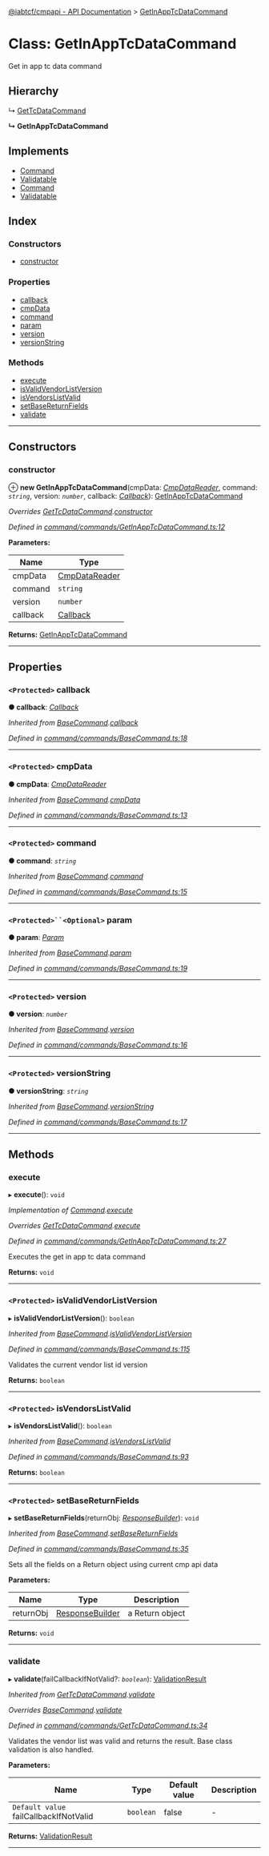 [@iabtcf/cmpapi - API Documentation](../README.md) > [GetInAppTcDataCommand](../classes/getinapptcdatacommand.md)

# Class: GetInAppTcDataCommand

Get in app tc data command

## Hierarchy

↳  [GetTcDataCommand](gettcdatacommand.md)

**↳ GetInAppTcDataCommand**

## Implements

* [Command](../interfaces/command.md)
* [Validatable](../interfaces/validatable.md)
* [Command](../interfaces/command.md)
* [Validatable](../interfaces/validatable.md)

## Index

### Constructors

* [constructor](getinapptcdatacommand.md#constructor)

### Properties

* [callback](getinapptcdatacommand.md#callback)
* [cmpData](getinapptcdatacommand.md#cmpdata)
* [command](getinapptcdatacommand.md#command)
* [param](getinapptcdatacommand.md#param)
* [version](getinapptcdatacommand.md#version)
* [versionString](getinapptcdatacommand.md#versionstring)

### Methods

* [execute](getinapptcdatacommand.md#execute)
* [isValidVendorListVersion](getinapptcdatacommand.md#isvalidvendorlistversion)
* [isVendorsListValid](getinapptcdatacommand.md#isvendorslistvalid)
* [setBaseReturnFields](getinapptcdatacommand.md#setbasereturnfields)
* [validate](getinapptcdatacommand.md#validate)

---

## Constructors

<a id="constructor"></a>

###  constructor

⊕ **new GetInAppTcDataCommand**(cmpData: *[CmpDataReader](../interfaces/cmpdatareader.md)*, command: *`string`*, version: *`number`*, callback: *[Callback](callback.md)*): [GetInAppTcDataCommand](getinapptcdatacommand.md)

*Overrides [GetTcDataCommand](gettcdatacommand.md).[constructor](gettcdatacommand.md#constructor)*

*Defined in [command/commands/GetInAppTcDataCommand.ts:12](https://github.com/chrispaterson/iabtcf/blob/aa3fc72/modules/cmpapi/src/command/commands/GetInAppTcDataCommand.ts#L12)*

**Parameters:**

| Name | Type |
| ------ | ------ |
| cmpData | [CmpDataReader](../interfaces/cmpdatareader.md) |
| command | `string` |
| version | `number` |
| callback | [Callback](callback.md) |

**Returns:** [GetInAppTcDataCommand](getinapptcdatacommand.md)

___

## Properties

<a id="callback"></a>

### `<Protected>` callback

**● callback**: *[Callback](callback.md)*

*Inherited from [BaseCommand](basecommand.md).[callback](basecommand.md#callback)*

*Defined in [command/commands/BaseCommand.ts:18](https://github.com/chrispaterson/iabtcf/blob/aa3fc72/modules/cmpapi/src/command/commands/BaseCommand.ts#L18)*

___
<a id="cmpdata"></a>

### `<Protected>` cmpData

**● cmpData**: *[CmpDataReader](../interfaces/cmpdatareader.md)*

*Inherited from [BaseCommand](basecommand.md).[cmpData](basecommand.md#cmpdata)*

*Defined in [command/commands/BaseCommand.ts:13](https://github.com/chrispaterson/iabtcf/blob/aa3fc72/modules/cmpapi/src/command/commands/BaseCommand.ts#L13)*

___
<a id="command"></a>

### `<Protected>` command

**● command**: *`string`*

*Inherited from [BaseCommand](basecommand.md).[command](basecommand.md#command)*

*Defined in [command/commands/BaseCommand.ts:15](https://github.com/chrispaterson/iabtcf/blob/aa3fc72/modules/cmpapi/src/command/commands/BaseCommand.ts#L15)*

___
<a id="param"></a>

### `<Protected>``<Optional>` param

**● param**: *[Param](../#param)*

*Inherited from [BaseCommand](basecommand.md).[param](basecommand.md#param)*

*Defined in [command/commands/BaseCommand.ts:19](https://github.com/chrispaterson/iabtcf/blob/aa3fc72/modules/cmpapi/src/command/commands/BaseCommand.ts#L19)*

___
<a id="version"></a>

### `<Protected>` version

**● version**: *`number`*

*Inherited from [BaseCommand](basecommand.md).[version](basecommand.md#version)*

*Defined in [command/commands/BaseCommand.ts:16](https://github.com/chrispaterson/iabtcf/blob/aa3fc72/modules/cmpapi/src/command/commands/BaseCommand.ts#L16)*

___
<a id="versionstring"></a>

### `<Protected>` versionString

**● versionString**: *`string`*

*Inherited from [BaseCommand](basecommand.md).[versionString](basecommand.md#versionstring)*

*Defined in [command/commands/BaseCommand.ts:17](https://github.com/chrispaterson/iabtcf/blob/aa3fc72/modules/cmpapi/src/command/commands/BaseCommand.ts#L17)*

___

## Methods

<a id="execute"></a>

###  execute

▸ **execute**(): `void`

*Implementation of [Command](../interfaces/command.md).[execute](../interfaces/command.md#execute)*

*Overrides [GetTcDataCommand](gettcdatacommand.md).[execute](gettcdatacommand.md#execute)*

*Defined in [command/commands/GetInAppTcDataCommand.ts:27](https://github.com/chrispaterson/iabtcf/blob/aa3fc72/modules/cmpapi/src/command/commands/GetInAppTcDataCommand.ts#L27)*

Executes the get in app tc data command

**Returns:** `void`

___
<a id="isvalidvendorlistversion"></a>

### `<Protected>` isValidVendorListVersion

▸ **isValidVendorListVersion**(): `boolean`

*Inherited from [BaseCommand](basecommand.md).[isValidVendorListVersion](basecommand.md#isvalidvendorlistversion)*

*Defined in [command/commands/BaseCommand.ts:115](https://github.com/chrispaterson/iabtcf/blob/aa3fc72/modules/cmpapi/src/command/commands/BaseCommand.ts#L115)*

Validates the current vendor list id version

**Returns:** `boolean`

___
<a id="isvendorslistvalid"></a>

### `<Protected>` isVendorsListValid

▸ **isVendorsListValid**(): `boolean`

*Inherited from [BaseCommand](basecommand.md).[isVendorsListValid](basecommand.md#isvendorslistvalid)*

*Defined in [command/commands/BaseCommand.ts:93](https://github.com/chrispaterson/iabtcf/blob/aa3fc72/modules/cmpapi/src/command/commands/BaseCommand.ts#L93)*

**Returns:** `boolean`

___
<a id="setbasereturnfields"></a>

### `<Protected>` setBaseReturnFields

▸ **setBaseReturnFields**(returnObj: *[ResponseBuilder](responsebuilder.md)*): `void`

*Inherited from [BaseCommand](basecommand.md).[setBaseReturnFields](basecommand.md#setbasereturnfields)*

*Defined in [command/commands/BaseCommand.ts:35](https://github.com/chrispaterson/iabtcf/blob/aa3fc72/modules/cmpapi/src/command/commands/BaseCommand.ts#L35)*

Sets all the fields on a Return object using current cmp api data

**Parameters:**

| Name | Type | Description |
| ------ | ------ | ------ |
| returnObj | [ResponseBuilder](responsebuilder.md) |  a Return object |

**Returns:** `void`

___
<a id="validate"></a>

###  validate

▸ **validate**(failCallbackIfNotValid?: *`boolean`*): [ValidationResult](../interfaces/validationresult.md)

*Inherited from [GetTcDataCommand](gettcdatacommand.md).[validate](gettcdatacommand.md#validate)*

*Overrides [BaseCommand](basecommand.md).[validate](basecommand.md#validate)*

*Defined in [command/commands/GetTcDataCommand.ts:34](https://github.com/chrispaterson/iabtcf/blob/aa3fc72/modules/cmpapi/src/command/commands/GetTcDataCommand.ts#L34)*

Validates the vendor list was valid and returns the result. Base class validation is also handled.

**Parameters:**

| Name | Type | Default value | Description |
| ------ | ------ | ------ | ------ |
| `Default value` failCallbackIfNotValid | `boolean` | false |  \- |

**Returns:** [ValidationResult](../interfaces/validationresult.md)

___

